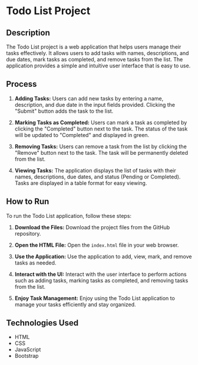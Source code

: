 # Todo List Project

## Description

The Todo List project is a web application that helps users manage their tasks effectively. It allows users to add tasks with names, descriptions, and due dates, mark tasks as completed, and remove tasks from the list. The application provides a simple and intuitive user interface that is easy to use.

## Process

1. **Adding Tasks:** Users can add new tasks by entering a name, description, and due date in the input fields provided. Clicking the "Submit" button adds the task to the list.

2. **Marking Tasks as Completed:** Users can mark a task as completed by clicking the "Completed" button next to the task. The status of the task will be updated to "Completed" and displayed in green.

3. **Removing Tasks:** Users can remove a task from the list by clicking the "Remove" button next to the task. The task will be permanently deleted from the list.

4. **Viewing Tasks:** The application displays the list of tasks with their names, descriptions, due dates, and status (Pending or Completed). Tasks are displayed in a table format for easy viewing.

## How to Run

To run the Todo List application, follow these steps:

1. **Download the Files:** Download the project files from the GitHub repository.

2. **Open the HTML File:** Open the `index.html` file in your web browser.

3. **Use the Application:** Use the application to add, view, mark, and remove tasks as needed.

4. **Interact with the UI:** Interact with the user interface to perform actions such as adding tasks, marking tasks as completed, and removing tasks from the list.

5. **Enjoy Task Management:** Enjoy using the Todo List application to manage your tasks efficiently and stay organized.

## Technologies Used

- HTML
- CSS
- JavaScript
- Bootstrap
